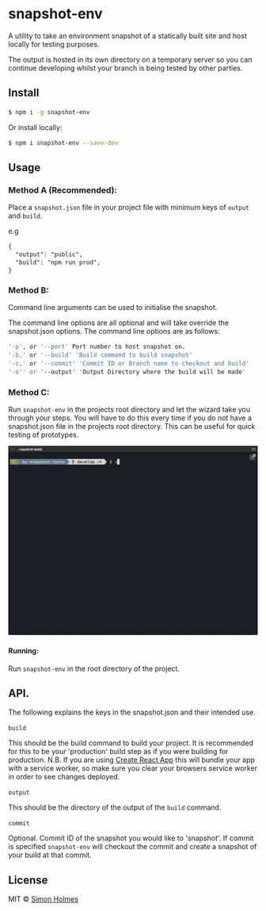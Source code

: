 # snapshot-env

A utility to take an environment snapshot of a statically built site and host locally for testing purposes.

The output is hosted in its own directory on a temporary server so you can continue developing whilst your branch is being tested by other parties.

## Install

```sh
$ npm i -g snapshot-env
```

Or install locally:

```sh
$ npm i snapshot-env --save-dev
```

## Usage

### Method A (Recommended):

Place a `snapshot.json` file in your project file with minimum keys of `output` and `build`.

e.g

```
{
  "output": "public",
  "build": "npm run prod",
}
```

### Method B:

Command line arguments can be used to initialise the snapshot.

The command line options are all optional and will take override the snapshot.json options. The command line options are as follows:

```bash
'-p', or '--port' Port number to host snapshot on.
'-b,' or '--build' 'Build command to build snapshot'
'-c,' or '--commit' 'Commit ID or Branch name to checkout and build'
'-o'' or '--output' 'Output Directory where the build will be made'
```

### Method C:

Run `snapshot-env` in the projects root directory and let the wizard take you through your steps. You will have to do this every time if you do not have a snapshot.json file in the projects root directory. This can be useful for quick testing of prototypes.

![Usage without snapshot json](https://github.com/srsholmes/snapshot-env/blob/develop/usage.gif)

#### Running:

Run `snapshot-env` in the root directory of the project.

## API.

The following explains the keys in the snapshot.json and their intended use.

`build`

This should be the build command to build your project. It is recommended for this to be your 'production' build step as if you were building for production. N.B. If you are using [Create React App](https://github.com/facebook/create-react-app) this will bundle your app with a service worker, so make sure you clear your browsers service worker in order to see changes deployed.

`output`

This should be the directory of the output of the `build` command.

`commit`

Optional. Commit ID of the snapshot you would like to 'snapshot'. If commit is specified `snapshot-env` will checkout the commit and create a snapshot of your build at that commit.

## License

MIT © [Simon Holmes](https://github.com/srsholmes)
